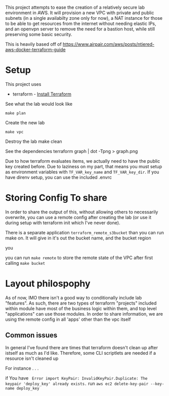 

This project attempts to ease the creation of a relatively secure lab environment in AWS.  It will provision a new VPC with private and public subnets (in a single availabilty zone only for now), a NAT instance for those to be able to get resources from the internet without needing elastic IPs, and an openvpn server to remove the need for a bastion host, while still preserving some basic security.

This is heavily based off
of https://www.airpair.com/aws/posts/ntiered-aws-docker-terraform-guide


# Setup

This project uses

 * terraform - [Install Terraform](https://www.terraform.io/intro/getting-started/install.html)

See what the lab would look like

	make plan

Create the new lab

	make vpc

Destroy the lab
	make clean

See the dependencies
	terraform graph | dot -Tpng > graph.png

Due to how terraform evaluates items, we actually need to have the public key
created before.  Due to laziness on my part, that means you must setup
as environment variables with `TF_VAR_key_name` and `TF_VAR_key_dir`.  If you have
direnv setup, you can use the included .envrc


# Storing Config To share

In order to share the output of this, without allowing others to necessarily overwrite, you can use a remote config after creating the lab (or use it during setup with terraform init which I've never done).  

There is a separate application `terraform_remote_s3bucket` than you can run make on.  It will
give in it's out the bucket name, and the bucket region

you

you can run `make remote` to store the remote state of the VPC
after first calling `make bucket`


# Layout philospophy
As of now, IMO there isn't a good way to conditionally include lab "features".
As such, there are two types of terraform "projects" included within
module have most of the business logic within them, and top level "applications"
can use those modules.  In order to share information, we are using the remote
config in all 'apps' other than the vpc itself


## Common issues
In general I've found there are times that terraform doesn't clean up after istself as much
as I'd like.  Therefore, some CLI scriptlets are needed if a resource isn't cleaned up


For instance . . .

if You have ` Error import KeyPair: InvalidKeyPair.Duplicate: The keypair 'deploy_key' already exists.`
run `aws ec2 delete-key-pair --key-name deploy_key`
